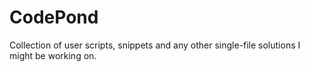 # CodePond
Collection of user scripts, snippets and any other single-file solutions I might be working on.



